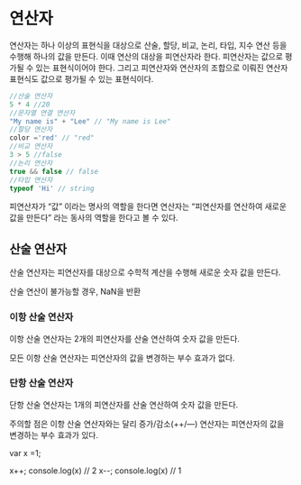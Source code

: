 # 연산자


연산자는 하나 이상의 표현식을 대상으로 산술, 할당, 비교, 논리, 타입, 지수 연산 등을 수행해 하나의 값을 만든다. 이때 연산의 대상을 피연산자라 한다.  피연산자는 값으로 평가될 수 있는 표현식이어야 한다. 그리고 피연산자와 연산자의 조합으로 이뤄진 연산자 표현식도 값으로 평가될 수 있는 표현식이다.

```jsx
//산술 연산자
5 * 4 //20
//문자열 연결 연산자
"My name is" + "Lee" // "My name is Lee"
//할당 연산자
color ='red' // "red"
//비교 연산자
3 > 5 //false
//논리 연산자
true && false // false
//타입 연산자
typeof 'Hi' // string
```

피연산자가 “값” 이라는 명사의 역할을 한다면 연산자는 “피연산자를 연산하여 새로운 값을 만든다” 라는 동사의 역할을 한다고 볼 수 있다. 

## 산술 연산자

산술 연산자는 피연산자를 대상으로 수학적 계산을 수행해 새로운 숫자 값을 만든다. 

산술 연산이 불가능할 경우, NaN을 반환

### 이항 산술 연산자

이항 산술 연산자는 2개의 피연산자를 산술 연산하여 숫자 값을 만든다.

모든 이항 산술 연산자는 피연산자의 값을 변경하는 부수 효과가 없다.

### 단항 산술 연산자

단항 산술 연산자는 1개의 피연산자를 산술 연산하여 숫자 값을 만든다.

주의할 점은 이항 산술 연산자와는 달리 증가/감소(++/—) 연산자는 피연산자의 값을 변경하는 부수 효과가 있다.


var x =1;

x++;
console.log(x) // 2
x--;
console.log(x) // 1